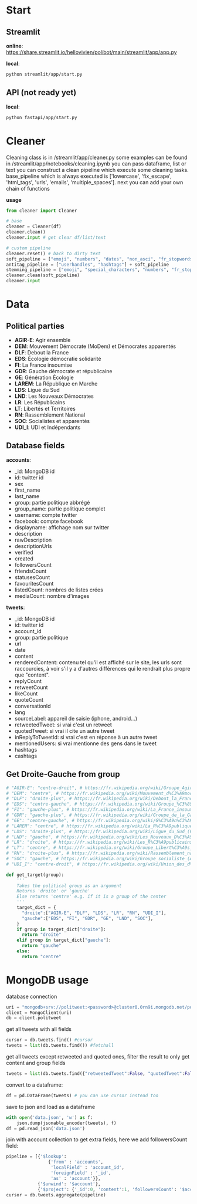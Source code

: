 # Start

## Streamlit

**online**: https://share.streamlit.io/hellovivien/polibot/main/streamlit/app/app.py

**local**:
```bash
python streamlit/app/start.py
```

## API (not ready yet)

**local**:
```bash
python fastapi/app/start.py
```
# Cleaner

Cleaning class is in /streamlit/app/cleaner.py
some examples can be found in /streamlit/app/notebooks/cleaning.ipynb
you can pass dataframe, list or text
you can construct a clean pipeline which execute some cleaning tasks.
base_pipeline which is always executed is ['lowercase', 'fix_escape', 'html_tags', 'urls', 'emails', 'multiple_spaces'].
next you can add your own chain of functions

**usage**
```py
from cleaner import Cleaner

# base
cleaner = Cleaner(df)
cleaner.clean()
cleaner.input # get clear df/list/text

# custom pipeline
cleaner.reset() # back to dirty text
soft_pipeline = ["emoji", "numbers", "dates", "non_asci", "fr_stopwords", "multiple_spaces"]
antitag_pipeline = ["userhandles", "hashtags"] + soft_pipeline
stemming_pipeline = ["emoji", "special_characters", "numbers", "fr_stopwords", "stemming_fr", "multiple_spaces"]
cleaner.clean(soft_pipeline)
cleaner.input
```


# Data

## Political parties

* **AGIR-E**: Agir ensemble
* **DEM**: Mouvement Démocrate (MoDem) et Démocrates apparentés
* **DLF**: Debout la France
* **EDS**: Écologie démocratie solidarité
* **FI**: La France insoumise
* **GDR**: Gauche démocrate et républicaine
* **GE**: Génération Écologie
* **LAREM**: La République en Marche
* **LDS**: Ligue du Sud
* **LND**: Les Nouveaux Démocrates
* **LR**: Les Républicains
* **LT**: Libertés et Territoires
* **RN**: Rassemblement National
* **SOC**: Socialistes et apparentés
* **UDI_I**: UDI et Indépendants

## Database fields

**accounts**:
* _id: MongoDB id
* id: twitter id
* sex
* first_name
* last_name
* group: partie politique abbrégé
* group_name: partie politique complet
* username: compte twitter
* facebook: compte facebook
* displayname: affichage nom sur twitter
* description
* rawDescription
* descriptionUrls
* verified
* created
* followersCount
* friendsCount
* statusesCount
* favouritesCount
* listedCount: nombres de listes crées
* mediaCount: nombre d'images

**tweets**:
* _id: MongoDB id
* id: twitter id
* account_id
* group: partie politique
* url
* date
* content
* renderedContent: contenu tel qu'il est affiché sur le site, les urls sont raccourcies, à voir s'il y a d'autres différences qui le rendrait plus propre que "content".
* replyCount
* retweetCount
* likeCount
* quoteCount
* conversationId
* lang
* sourceLabel: appareil de saisie (iphone, android...)
* retweetedTweet: si vrai c'est un retweet
* quotedTweet: si vrai il cite un autre tweet
* inReplyToTweetId: si vrai c'est en réponse à un autre tweet
* mentionedUsers: si vrai mentionne des gens dans le tweet
* hashtags
* cashtags


## Get Droite-Gauche from group

```py
# "AGIR-E": "centre-droit", # https://fr.wikipedia.org/wiki/Groupe_Agir_ensemble
# "DEM": "centre", # https://fr.wikipedia.org/wiki/Mouvement_d%C3%A9mocrate_(France)
# "DLF": "droite-plus", # https://fr.wikipedia.org/wiki/Debout_la_France
# "EDS": "centre-gauche", # https://fr.wikipedia.org/wiki/Groupe_%C3%89cologie_d%C3%A9mocratie_solidarit%C3%A9
# "FI": "gauche-plus", # https://fr.wikipedia.org/wiki/La_France_insoumise
# "GDR": "gauche-plus", # https://fr.wikipedia.org/wiki/Groupe_de_la_Gauche_d%C3%A9mocrate_et_r%C3%A9publicaine
# "GE": "centre-gauche", # https://fr.wikipedia.org/wiki/G%C3%A9n%C3%A9ration_%C3%A9cologie
# "LAREM": "centre", # https://fr.wikipedia.org/wiki/La_R%C3%A9publique_en_marche
# "LDS": "droite-plus", # https://fr.wikipedia.org/wiki/Ligue_du_Sud_(France)
# "LND": "gauche", # https://fr.wikipedia.org/wiki/Les_Nouveaux_D%C3%A9mocrates
# "LR": "droite", # https://fr.wikipedia.org/wiki/Les_R%C3%A9publicains
# "LT": "centre", # https://fr.wikipedia.org/wiki/Groupe_Libert%C3%A9s_et_territoires
# "RN": "droite-plus", # https://fr.wikipedia.org/wiki/Rassemblement_national
# "SOC": "gauche", # https://fr.wikipedia.org/wiki/Groupe_socialiste_(Assembl%C3%A9e_nationale)
# "UDI_I": "centre-droit", # https://fr.wikipedia.org/wiki/Union_des_d%C3%A9mocrates_et_ind%C3%A9pendants

def get_target(group):
    '''
    Takes the political group as an argument
    Returns 'droite' or 'gauche'
    Else returns 'centre' e.g. if it is a group of the center
    '''
    target_dict = {
      "droite":["AGIR-E", "DLF", "LDS", "LR", "RN", "UDI_I"],
      "gauche":["EDS", "FI", "GDR", "GE", "LND", "SOC"],
    }
    if group in target_dict["droite"]:
      return "droite"
    elif group in target_dict["gauche"]:
      return "gauche"
    else:
      return "centre"
```

# MongoDB usage

database connection
```py
uri = "mongodb+srv://politweet:<password>@cluster0.0rn9i.mongodb.net/politweet?retryWrites=true&w=majority" # replace <password>
client = MongoClient(uri)
db = client.politweet
```

get all tweets with all fields
```py
cursor = db.tweets.find() #cursor
tweets = list(db.tweets.find()) #fetchall
```

get all tweets except retweeted and quoted ones, filter the result to only get content and group fields
```py
tweets = list(db.tweets.find({"retweetedTweet":False, "quotedTweet":False}, {"_id":0, "content":1, "group":1}))
```

convert to a dataframe:
```py
df = pd.DataFrame(tweets) # you can use cursor instead too
```

save to json and load as a dataframe
```py
with open('data.json', 'w') as f:
    json.dump(jsonable_encoder(tweets), f)
df = pd.read_json('data.json')
```

join with account collection to get extra fields, here we add followersCount field: 
```py
pipeline = [{'$lookup': 
                {'from' : 'accounts',
                 'localField' : 'account_id',
                 'foreignField' : '_id',
                 'as' : 'account'}},
            {'$unwind': '$account'},
            {'$project': {'_id':0, 'content':1, 'followersCount': '$account.followersCount'}}]
cursor = db.tweets.aggregate(pipeline)
```